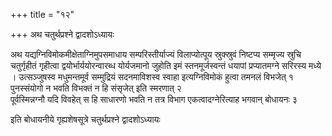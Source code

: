 +++
title = "१२"

+++
अथ चतुर्थप्रश्ने द्वादशोऽध्यायः

अथ
यद्यग्निविमोकमीक्षेताग्निमुपसमाधाय
सम्परिस्तीर्याज्यं विलाप्योत्पूय स्रुक्स्रुवं निष्टप्य सम्मृज्य स्रुचि
चतुर्गृहीतं गृहीत्वा द्वयोर्भार्ययोरन्वारब्ध योर्यजमानो जुहोति
इमं स्तनमूर्जस्वन्तं धयापां प्रप्यातमग्ने सरिरस्य मध्ये ।
उत्सञ्जुषस्व मधुमन्तमूर्व सम्मुद्रियं सदनमाविशस्व
स्वाहा इत्यग्निविमोकं हुत्वा तमनलं विभजेत् १  
पुनस्संयोगो न भवति
विभक्तं न हि संसृजेत् इति स्मरणात् २  
पूर्वस्मिन्नग्नौ यदि विवहेत्
स हि साधारणो भवति न तत्र विभाग एकत्वादग्नेरित्याह भगवान् बोधायनः ३  

इति बोधायनीये गृह्यशेषसूत्रे चतुर्थप्रश्ने द्वादशोऽध्यायः
